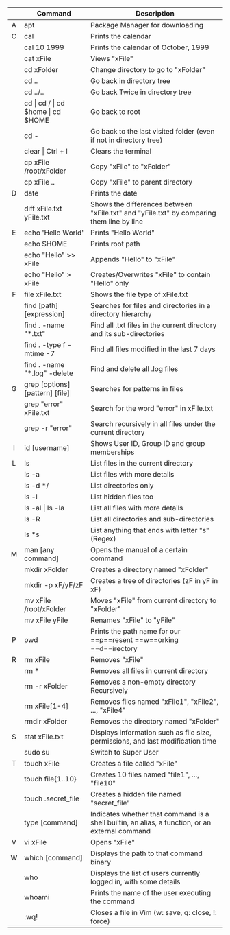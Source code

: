 |     | Command                            | Description                                                                                     |
| :-: | ---------------------------------- | ----------------------------------------------------------------------------------------------- |
|  A  | apt                                | Package Manager for downloading                                                                 |
|  C  | cal                                | Prints the calendar                                                                             |
|     | cal 10 1999                        | Prints the calendar of October, 1999                                                            |
|     | cat xFile                          | Views "xFile"                                                                                   |
|     | cd xFolder                         | Change directory to go to "xFolder"                                                             |
|     | cd ..                              | Go back in directory tree                                                                       |
|     | cd ../..                           | Go back Twice in directory tree                                                                 |
|     | cd \| cd / \| cd $home \| cd $HOME | Go back to root                                                                                 |
|     | cd -                               | Go back to the last visited folder (even if not in directory tree)                              |
|     | clear \| Ctrl + l                  | Clears the terminal                                                                             |
|     | cp xFile /root/xFolder             | Copy "xFile" to "xFolder"                                                                       |
|     | cp xFile ..                        | Copy "xFile" to parent directory                                                                |
|  D  | date                               | Prints the date                                                                                 |
|     | diff xFile.txt yFile.txt           | Shows the differences between "xFile.txt" and "yFile.txt" by comparing them line by line        |
|  E  | echo 'Hello World'                 | Prints "Hello World"                                                                            |
|     | echo $HOME                         | Prints root path                                                                                |
|     | echo "Hello" >> xFile              | Appends "Hello" to "xFile"                                                                      |
|     | echo "Hello" > xFile               | Creates/Overwrites "xFile" to contain "Hello" only                                              |
|  F  | file xFile.txt                     | Shows the file type of xFile.txt                                                                |
|     | find [path] [expression]           | Searches for files and directories in a directory hierarchy                                     |
|     | find . -name "*.txt"               | Find all .txt files in the current directory and its sub-directories                            |
|     | find . -type f -mtime -7           | Find all files modified in the last 7 days                                                      |
|     | find . -name "*.log" -delete       | Find and delete all .log files                                                                  |
|  G  | grep [options] [pattern] [file]    | Searches for patterns in files                                                                  |
|     | grep "error" xFile.txt             | Search for the word "error" in xFile.txt                                                        |
|     | grep -r "error"                    | Search recursively in all files under the current directory                                     |
|  I  | id [username]                      | Shows User ID, Group ID and group memberships                                                   |
|  L  | ls                                 | List files in the current directory                                                             |
|     | ls -a                              | List files with more details                                                                    |
|     | ls -d */                           | List directories only                                                                           |
|     | ls -l                              | List hidden files too                                                                           |
|     | ls -al \| ls -la                   | List all files with more details                                                                |
|     | ls -R                              | List all directories and sub-directories                                                        |
|     | ls *s                              | List anything that ends with letter "s" (Regex)                                                 |
|  M  | man [any command]                  | Opens the manual of a certain command                                                           |
|     | mkdir xFolder                      | Creates a directory named "xFolder"                                                             |
|     | mkdir -p xF/yF/zF                  | Creates a tree of directories (zF in yF in xF)                                                  |
|     | mv xFile /root/xFolder             | Moves "xFile" from current directory to "xFolder"                                               |
|     | mv xFile yFile                     | Renames "xFile" to "yFile"                                                                      |
|  P  | pwd                                | Prints the path name for our ==p==resent ==w==orking ==d==irectory                              |
|  R  | rm xFile                           | Removes "xFile"                                                                                 |
|     | rm *                               | Removes all files in current directory                                                          |
|     | rm -r xFolder                      | Removes a non-empty directory Recursively                                                       |
|     | rm xFile\[1-4]                     | Removes files named "xFile1", "xFile2", ..., "xFile4"                                           |
|     | rmdir xFolder                      | Removes the directory named "xFolder"                                                           |
|  S  | stat xFile.txt                     | Displays information such as file size, permissions, and last modification time                 |
|     | sudo su                            | Switch to Super User                                                                            |
|  T  | touch xFile                        | Creates a file called "xFile"                                                                   |
|     | touch file{1..10}                  | Creates 10 files named "file1", ..., "file10"                                                   |
|     | touch .secret_file                 | Creates a hidden file named "secret_file"                                                       |
|     | type [command]                     | Indicates whether that command is a shell builtin, an alias, a function, or an external command |
|  V  | vi xFile                           | Opens "xFile"                                                                                   |
|  W  | which [command]                    | Displays the path to that command binary                                                        |
|     | who                                | Displays the list of users currently logged in, with some details                               |
|     | whoami                             | Prints the name of the user executing the command                                               |
|     | :wq!                               | Closes a  file in Vim (w: save, q: close, !: force)                                             |

